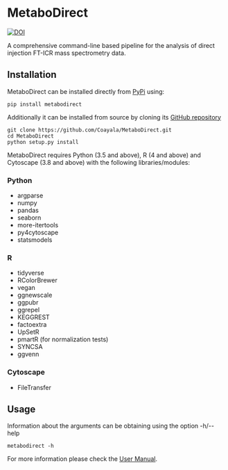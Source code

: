 # MetaboDirect

[![DOI](https://zenodo.org/badge/356707576.svg)](https://zenodo.org/badge/latestdoi/356707576)

A comprehensive command-line based pipeline for the analysis of direct injection FT-ICR mass spectrometry data.

## Installation

MetaboDirect can be installed directly from [PyPi](https://pypi.org/project/metabodirect/0.1.1/) using:

```
pip install metabodirect
```

Additionally it can be installed from source by cloning its [GitHub repository](https://github.com/Coayala/MetaboDirect)

```
git clone https://github.com/Coayala/MetaboDirect.git
cd MetaboDirect
python setup.py install
```

MetaboDirect requires Python (3.5 and above), R (4 and above) and Cytoscape (3.8 and above) with the following libraries/modules:

### Python

- argparse
- numpy
- pandas
- seaborn
- more-itertools
- py4cytoscape
- statsmodels

### R

- tidyverse
- RColorBrewer
- vegan
- ggnewscale
- ggpubr
- ggrepel
- KEGGREST
- factoextra
- UpSetR
- pmartR (for normalization tests)
- SYNCSA
- ggvenn

### Cytoscape

- FileTransfer

## Usage

Information about the arguments can be obtaining using the option -h/--help

```
metabodirect -h
```
For more information please check the [User Manual](https://metabodirect.readthedocs.io/en/latest/index.html#).


